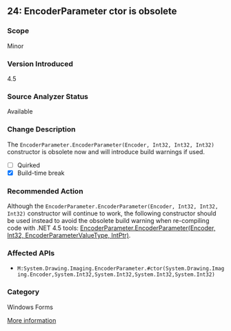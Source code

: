 ## 24: EncoderParameter ctor is obsolete

### Scope
Minor

### Version Introduced
4.5

### Source Analyzer Status
Available

### Change Description
The `EncoderParameter.EncoderParameter(Encoder, Int32, Int32, Int32)` constructor is obsolete now and will introduce build warnings if used.

- [ ] Quirked
- [x] Build-time break

### Recommended Action
Although the `EncoderParameter.EncoderParameter(Encoder, Int32, Int32, Int32)`  constructor will continue to work, the following constructor should be used instead to avoid the obsolete build warning when re-compiling code with .NET 4.5 tools: [EncoderParameter.EncoderParameter(Encoder, Int32, EncoderParameterValueType, IntPtr)](https://msdn.microsoft.com/en-us/library/hh875096(v=vs.110).aspx).

### Affected APIs
* `M:System.Drawing.Imaging.EncoderParameter.#ctor(System.Drawing.Imaging.Encoder,System.Int32,System.Int32,System.Int32,System.Int32)`

### Category
Windows Forms

[More information](https://msdn.microsoft.com/en-us/library/hh367887(v=vs.110).aspx#winForms)
